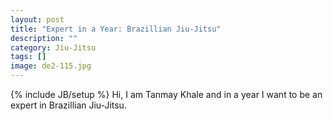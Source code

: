 ```yaml
---
layout: post
title: "Expert in a Year: Brazillian Jiu-Jitsu"
description: ""
category: Jiu-Jitsu
tags: []
image: de2-115.jpg
---
```

{% include JB/setup %}
Hi, I am Tanmay Khale and in a year I want to be an expert in Brazillian Jiu-Jitsu.